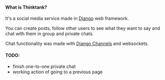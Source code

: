 #### What is Thinktank?


It's a social media service made in 
[Django][django] 
web framework.


You can create posts, follow other users
to see what they want to say and chat with them 
in group and private chats.


Chat functionality was made with 
[Django Channels][channels] 
and websockets.


#### TODO:


* finish one-to-one private chat
* working action of going to a previous page




[django]: https://www.djangoproject.com/
[channels]: https://channels.readthedocs.io/en/stable/